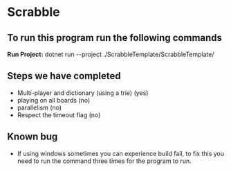 # Scrabble
## To run this program run the following commands

**Run Project:**
dotnet run --project ./ScrabbleTemplate/ScrabbleTemplate/

##  Steps we have completed
- Multi-player and dictionary (using a trie) (yes)
- playing on all boards (no)
- parallelism (no)
- Respect the timeout flag (no)

## Known bug
- If using windows sometimes you can experience build fail, to fix this you need to run the command three times for the program to run.

